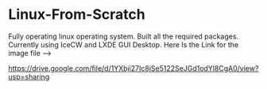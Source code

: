 # Linux-From-Scratch
Fully operating linux operating system.
Built all the required packages. Currently using IceCW and LXDE GUI Desktop.
Here Is the Link for the image file --> 

https://drive.google.com/file/d/1YXbji27Ic8jSe5122SeJGd1odYl8CgA0/view?usp=sharing
